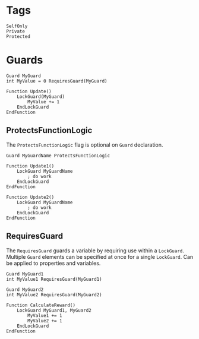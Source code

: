 # Tags
```
SelfOnly
Private
Protected
```


# Guards

```papyrus
Guard MyGuard
int MyValue = 0 RequiresGuard(MyGuard)

Function Update()
	LockGuard(MyGuard)
		MyValue += 1
	EndLockGuard
EndFunction
```


## ProtectsFunctionLogic
The `ProtectsFunctionLogic` flag is optional on `Guard` declaration.
```papyrus
Guard MyGuardName ProtectsFunctionLogic

Function Update1()
    LockGuard MyGuardName
        ; do work
    EndLockGuard
EndFunction

Function Update2()
    LockGuard MyGuardName
        ; do work
    EndLockGuard
EndFunction
```


## RequiresGuard
The `RequiresGuard` guards a variable by requiring use within a `LockGuard`.
Multiple `Guard` elements can be specified at once for a single `LockGuard`.
Can be applied to properties and variables.

```papyrus
Guard MyGuard1
int MyValue1 RequiresGuard(MyGuard1)

Guard MyGuard2
int MyValue2 RequiresGuard(MyGuard2)

Function CalculateReward()
  	LockGuard MyGuard1, MyGuard2
		MyValue1 += 1
		MyValue2 += 1
	EndLockGuard
EndFunction
```
